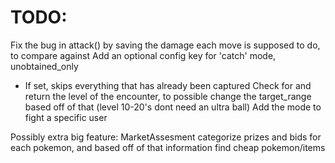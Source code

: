 # TODO:

Fix the bug in attack() by saving the damage each move is supposed to do, to compare against
Add an optional config key for 'catch' mode, unobtained_only
- If set, skips everything that has already been captured
Check for and return the level of the encounter, to possible change the target_range based off of that (level 10-20's dont need an ultra ball)
Add the mode to fight a specific user

Possibly extra big feature: MarketAssesment
categorize prizes and bids for each pokemon, and based off of that information find cheap pokemon/items